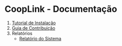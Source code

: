 
# CoopLink - Documentação

1. [Tutorial de Instalação](install.md)
2. [Guia de Contribuição](contributing.md)
3. Relatórios
    - [Relatório do Sistema](relatorio-backend.md)